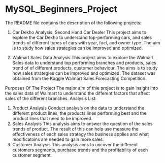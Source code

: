 # MySQL_Beginners_Project
The README file contains the description of the following projects:

1. Car Dekho Analysis: Second Hand Car Dealer
This project aims to explore the Car Dekho to understand top-performing cars, and sales trends of different types of cars with year, fuel, and owner type.
The aim is to study how sales strategies can be improved and optimized.


2. Walmart Sales Data Analysis
This project aims to explore the Walmart Sales data to understand top performing branches and products, sales trend of of different products, customer behaviour.
The aims is to study how sales strategies can be improved and optimized.
The dataset was obtained from the Kaggle Walmart Sales Forecasting Competition.

Purposes Of The Project
The major aim of thie project is to gain insight into the sales data of Walmart to understand the different factors that affect sales of the different branches.
Analysis List:
1.	Product Analysis
Conduct analysis on the data to understand the different product lines, the products lines performing best and the product lines that need to be improved.
2.	Sales Analysis
This analysis aims to answer the question of the sales trends of product. The result of this can help use measure the effectiveness of each sales strategy the business applies and what modificatoins are needed to gain more sales.
3.	Customer Analysis
This analysis aims to uncover the different customers segments, purchase trends and the profitability of each customer segment.
